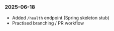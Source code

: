 ### 2025-06-18

- Added `/health` endpoint (Spring skeleton stub)
- Practised branching / PR workflow
